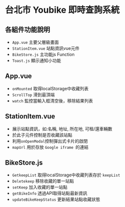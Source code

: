 # 台北市 Youbike 即時查詢系統

## 各組件功能說明
* `App.vue` 主要父層級畫面
* `StationItem.vue` 站點資訊vue元件
* `BikeStore.js` 主功能js Function
* `Toast.js` 顯示通知小功能

## App.vue
* `onMounted` 取得localStorage中收藏列表
* `ScrollTop` 滑到最頂端
* `watch` 監控當輸入框清空後，移除結果列表

## StationItem.vue
* 展示站點資訊，如:名稱, 地址, 所在地, 可租/還車輛數
* 於此子元件控制是否收藏該站點
* 利用`onOpenModal`控制彈出式卡片的啟閉
* `mapUrl` 用於存放 `Google iframe `的連結

## BikeStore.js
* `GetkeepList` 取得localStorage中收藏列表存於 `keepList`
* `Deletekeep` 移除收藏的單一站點
* `setKeep` 加入收藏的單一站點
* `getBikeInfo` 透過API取得站點最新資訊
* `updateBikeKeepStatus` 更新結果站點收藏狀態
